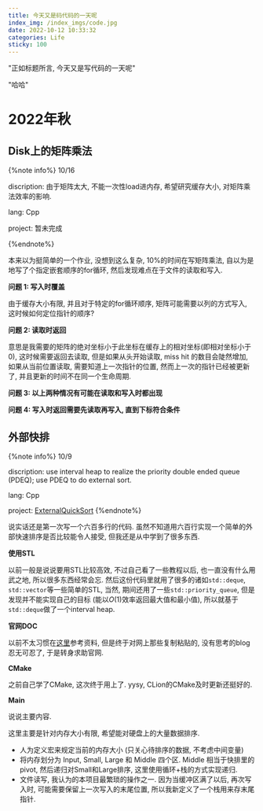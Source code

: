 ```yaml
---
title: 今天又是码代码的一天呢
index_img: /index_imgs/code.jpg
date: 2022-10-12 10:33:32
categories: Life
sticky: 100
---
```


"正如标题所言, 今天又是写代码的一天呢"

"哈哈"

<!--more-->

# 2022年秋

## Disk上的矩阵乘法

{%note info%}
10/16

discription: 由于矩阵太大, 不能一次性load进内存, 希望研究缓存大小, 对矩阵乘法效率的影响.

lang: Cpp

project: 暂未完成

{%endnote%}

本来以为挺简单的一个作业, 没想到这么复杂, 10%的时间在写矩阵乘法, 自以为是地写了个指定嵌套顺序的for循环, 然后发现难点在于文件的读取和写入.

**问题 1: 写入时覆盖**

由于缓存大小有限, 并且对于特定的for循环顺序, 矩阵可能需要以列的方式写入, 这时候如何定位指针的顺序?

**问题 2: 读取时返回**

意思是我需要的矩阵的绝对坐标小于此坐标在缓存上的相对坐标(即相对坐标小于0), 这时候需要返回去读取, 但是如果从头开始读取, miss hit 的数目会陡然增加, 如果从当前位置读取, 需要知道上一次指针的位置, 然而上一次的指针已经被更新了, 并且更新的时间不在同一个生命周期.

**问题 3: 以上两种情况有可能在读取和写入时都出现**

**问题 4: 写入时返回需要先读取再写入, 直到下标符合条件**


## 外部快排

{%note info%}
10/9

discription: use interval heap to realize the priority double ended queue (PDEQ); use PDEQ to do external sort.

lang: Cpp

project: [ExternalQuickSort](https://github.com/Andrew-Rey/Self-Study-For-Cpp/tree/Final-task/DataStructure/ExternalQuickSort)
{%endnote%}

说实话还是第一次写一个六百多行的代码. 虽然不知道用六百行实现一个简单的外部快速排序是否比较能令人接受, 但我还是从中学到了很多东西.

**使用STL**

以前一般是说说要用STL比较高效, 不过自己看了一些教程以后, 也一直没有什么用武之地, 所以很多东西经常会忘. 然后这份代码里就用了很多的诸如`std::deque`, `std::vector`等一些简单的STL, 当然, 期间还用了一些`std::priority_queue`, 但是发现并不能实现自己的目标 (能以$O(1)$效率返回最大值和最小值), 所以就基于`std::deque`做了一个interval heap.

**官网DOC**

以前不太习惯在[这里](https://cplusplus.com/)参考资料, 但是终于对网上那些复制粘贴的, 没有思考的blog忍无可忍了, 于是转身求助官网.

**CMake**

之前自己学了CMake, 这次终于用上了. yysy, CLion的CMake及时更新还挺好的.

**Main**

说说主要内容.

这里主要是针对内存大小有限, 希望能对硬盘上的大量数据排序.

- 人为定义宏来规定当前的内存大小 (只关心待排序的数据, 不考虑中间变量)
- 将内存划分为 Input, Small, Large 和 Middle 四个区. Middle 相当于快排里的pivot, 然后递归对Small和Large排序, 这里使用循环+栈的方式实现递归.
- 文件读写, 我认为的本项目最繁琐的操作之一. 因为当缓冲区满了以后, 再次写入时, 可能需要保留上一次写入的末尾位置, 所以我新定义了一个栈用来存末尾指针.